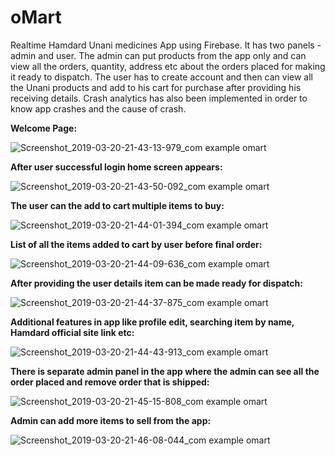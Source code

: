 # oMart
Realtime Hamdard Unani medicines App using Firebase. It has two panels - admin and user. The admin can put products from the app only and can view all the orders, quantity, address etc about the orders placed for making it ready to dispatch. The user has to create account and then can view all the Unani products and add to his cart for purchase after providing his receiving details. Crash analytics has also been implemented in order to know app crashes and the cause of crash.


**Welcome Page:**

![Screenshot_2019-03-20-21-43-13-979_com example omart](https://user-images.githubusercontent.com/13982255/54708984-9b8f7f00-4b6a-11e9-92c4-4247bb8c1237.png)


**After user successful login home screen appears:** 

![Screenshot_2019-03-20-21-43-50-092_com example omart](https://user-images.githubusercontent.com/13982255/54709028-b235d600-4b6a-11e9-8edf-1c6c2b4456d2.png)


**The user can the add to cart multiple items to buy:**

![Screenshot_2019-03-20-21-44-01-394_com example omart](https://user-images.githubusercontent.com/13982255/54709104-e27d7480-4b6a-11e9-8249-b9cf3e77f2ec.png)


**List of all the items added to cart by user before final order:**

![Screenshot_2019-03-20-21-44-09-636_com example omart](https://user-images.githubusercontent.com/13982255/54709169-0a6cd800-4b6b-11e9-8eb8-156bc30cfb94.png)


**After providing the user details item can be made ready for dispatch:**

![Screenshot_2019-03-20-21-44-37-875_com example omart](https://user-images.githubusercontent.com/13982255/54709235-27091000-4b6b-11e9-82f4-4d2a42b47a86.png)


**Additional features in app like profile edit, searching item by name, Hamdard official site link etc:**

![Screenshot_2019-03-20-21-44-43-913_com example omart](https://user-images.githubusercontent.com/13982255/54709348-59b30880-4b6b-11e9-8d1a-2d089fb6b1ce.png)


**There is separate admin panel in the app where the admin can see all the order placed and remove order that is shipped:** 

![Screenshot_2019-03-20-21-45-15-808_com example omart](https://user-images.githubusercontent.com/13982255/54709465-87984d00-4b6b-11e9-98b9-d1c61d575e87.png)


**Admin can add more items to sell from the app:**

![Screenshot_2019-03-20-21-46-08-044_com example omart](https://user-images.githubusercontent.com/13982255/54709562-bb737280-4b6b-11e9-9376-baa9b62fe7de.png)



